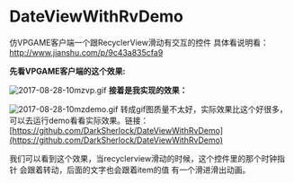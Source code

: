 # DateViewWithRvDemo
仿VPGAME客户端一个跟RecyclerView滑动有交互的控件
具体看说明看：http://www.jianshu.com/p/9c43a835cfa9

**先看VPGAME客户端的这个效果:**

![2017-08-28-10mzvp.gif](http://upload-images.jianshu.io/upload_images/5391751-ca46ae84b6186f0e.gif?imageMogr2/auto-orient/strip)
 **接着是我实现的效果：**

![2017-08-28-10mzdemo.gif](http://upload-images.jianshu.io/upload_images/5391751-da91ee13a079e163.gif?imageMogr2/auto-orient/strip)
转成gif图质量不太好，实际效果比这个好很多，可以去运行demo看看实际效果。链接：[https://github.com/DarkSherlock/DateViewWithRvDemo](https://github.com/DarkSherlock/DateViewWithRvDemo)

我们可以看到这个效果，当recyclerview滑动的时候，这个控件里的那个时钟指针 
会跟着转动，后面的文字也会跟着item的值 有一个滑进滑出动画。
